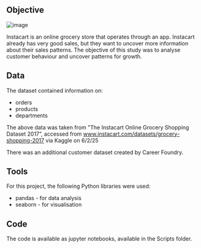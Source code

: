 ## Objective
![image](https://github.com/user-attachments/assets/8161ee6f-6f3c-43d9-9270-af27c7651f81)

Instacart is an online grocery store that operates through an app.  Instacart already has very good sales, but they want to uncover more information about their sales patterns.  The objective of this study was to analyse customer behaviour and uncover patterns for growth.

## Data
The dataset contained information on:

- orders
- products
- departments

The above data was taken from "The Instacart Online Grocery Shopping
 Dataset 2017”, accessed from www.instacart.com/datasets/grocery-shopping-2017
 via Kaggle on 6/2/25
 
There was an additional customer dataset created by Career Foundry.

## Tools
For this project, the following Python libraries were used:

- pandas - for data analysis
- seaborn - for visualisation

## Code
The code is available as jupyter notebooks, available in the Scripts folder.
